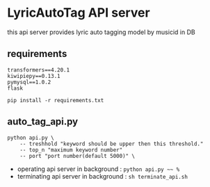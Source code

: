 # LyricAutoTag API server
this api server provides lyric auto tagging model by musicid in DB

## requirements
```
transformers==4.20.1
kiwipiepy==0.13.1
pymysql==1.0.2
flask
```

`pip install -r requirements.txt`

## auto_tag_api.py
```
python api.py \
    -- treshhold "keyword should be upper then this threshold."
    -- top_n "maximum keyword number"
    -- port "port number(default 5000)" \
```

- operating api server in background : `python api.py ~~ %`
- terminating api server in background : `sh terminate_api.sh`